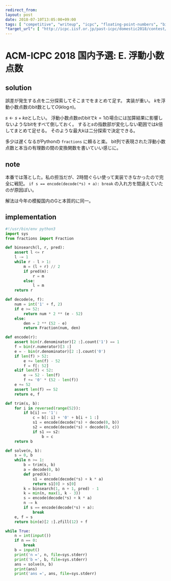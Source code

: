 ```yaml
---
redirect_from:
layout: post
date: 2018-07-10T13:05:00+09:00
tags: [ "competitive", "writeup", "icpc", "floating-point-numbers", "binary-search" ]
"target_url": [ "http://icpc.iisf.or.jp/past-icpc/domestic2018/contest/all_ja.html", "http://icpc.iisf.or.jp/past-icpc/domestic2018/judgedata/E/" ]
---
```


# ACM-ICPC 2018 国内予選: E. 浮動小数点数

## solution

誤差が発生する点を二分探索してそこまでをまとめて足す。
実装が重い。
$k$を浮動小数点数のbit数として$O(k \log n)$。

$s \gets s + ka$としたい。
浮動小数点数$a$のbitで$k = 1$の場合には加算結果に影響しないようなbitをすべて倒しておく。
すると$s$の指数部が変化しない範囲では$k$倍してまとめて足せる。
そのような最大$k$は二分探索で決定できる。

多少は遅くなるがPythonの `fractions` に頼ると楽。
bit列で表現された浮動小数点数と本当の有理数の間の変換関数を書いていい感じに。

## note

本番では落とした。私の担当だが、2時間ぐらい使って実装できなかったので完全に戦犯。
`if s == encode(decode(*s) + a): break` の入れ方を間違えていたのが原因ぽい。

解法は今年の模擬国内のGと本質的に同一。

## implementation

``` python
#!/usr/bin/env python3
import sys
from fractions import Fraction

def binsearch(l, r, pred):
    assert l <= r
    l -= 1
    while r - l > 1:
        m = (l + r) // 2
        if pred(m):
            r = m
        else:
            l = m
    return r

def decode(e, f):
    num = int('1' + f, 2)
    if e >= 52:
        return num * 2 ** (e - 52)
    else:
        den = 2 ** (52 - e)
        return Fraction(num, den)

def encode(r):
    assert bin(r.denominator)[2 :].count('1') == 1
    f = bin(r.numerator)[3 :]
    e = - bin(r.denominator)[2 :].count('0')
    if len(f) > 52:
        e += len(f) - 52
        f = f[: 52]
    elif len(f) < 52:
        e -= 52 - len(f)
        f += '0' * (52 - len(f))
    e += 52
    assert len(f) == 52
    return e, f

def trim(s, b):
    for i in reversed(range(52)):
        if b[i] == '1':
            c = b[: i] + '0' + b[i + 1 :]
            s1 = encode(decode(*s) + decode(0, b))
            s2 = encode(decode(*s) + decode(0, c))
            if s1 == s2:
                b = c
    return b

def solve(n, b):
    s = 0, b
    while n >= 1:
        b = trim(s, b)
        a = decode(0, b)
        def pred(k):
            s1 = encode(decode(*s) + k * a)
            return s1[0] > s[0]
        k = binsearch(1, n + 1, pred) - 1
        k = min(n, max(1, k - 3))
        s = encode(decode(*s) + k * a)
        n -= k
        if s == encode(decode(*s) + a):
            break
    e, f = s
    return bin(e)[2 :].zfill(12) + f

while True:
    n = int(input())
    if n == 0:
        break
    b = input()
    print('n =', n, file=sys.stderr)
    print('b =', b, file=sys.stderr)
    ans = solve(n, b)
    print(ans)
    print('ans =', ans, file=sys.stderr)
```
